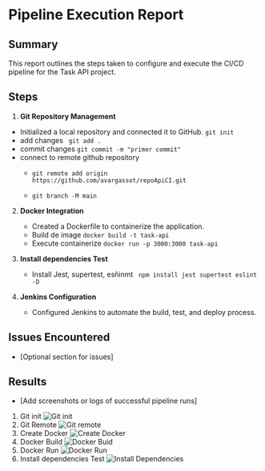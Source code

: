 # Pipeline Execution Report

## Summary

This report outlines the steps taken to configure and execute the CI/CD pipeline for the Task API project.

## Steps

1. **Git Repository Management**  
     
- Initialized a local repository and connected it to GitHub.
``` git init ```
- add changes ``` git add .```
- commit changes ``` git commit -m "primer commit" ```
- connect  to remote github repository
    - ``` git remote add origin https://github.com/avargassot/repoApiCI.git ```

    - ``` git branch -M main ```


   

2. **Docker Integration**  
     
   - Created a Dockerfile to containerize the application.
   - Build de image  ``` docker build -t task-api ```
   - Execute containerize  ``` docker run -p 3000:3000 task-api ```

3. **Install dependencies Test**
    - Install Jest, supertest, esñinmt ```  npm install jest supertest eslint -D ```


   

3. **Jenkins Configuration**  
     
   - Configured Jenkins to automate the build, test, and deploy process.

## Issues Encountered

- \[Optional section for issues\]

## Results

- \[Add screenshots or logs of successful pipeline runs\]
1.  Git init
![Git init](images/gitinit.png)
2.  Git Remote
![Git remote](images/gitRemote.png)
3.  Create Docker
![Create Docker](images/createDocker.png)
4.  Docker Build
![Docker Buid](images/dockerBuild.png)
5.  Docker Run
![Docker Run](images/dockerRun.png)
6. Install dependencies Test
![Install Dependencies](images/installDep.png)



